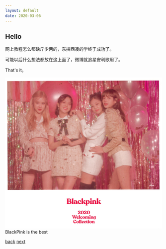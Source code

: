 ```yaml
---
layout: default
date: 2020-03-06
---
```


## Hello

网上教程怎么都缺斤少两的，东拼西凑的学终于成功了。

可能以后什么想法都放在这上面了，微博就追星安利歌用了。

That's it。

![blackpink](asset/img/下载.jpg)
BlackPink is the best

[back](./)                                                                               [next](./posts/first.html)
